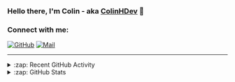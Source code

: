 ### Hello there, I'm Colin - aka [ColinHDev](https://github.com/ColinHDev) 👋

### Connect with me:

<a href="https://github.com/ColinHDev"><img src="https://img.icons8.com/bubbles/60/000000/github.png" alt="GitHub"/></a>
<a href="mailto:colinheidfeld@gmail.com"><img src="https://img.icons8.com/bubbles/60/000000/gmail-new.png" alt="Mail"/></a>


---


<details>
  <summary>:zap: Recent GitHub Activity</summary>

<!--START_SECTION:activity-->
1. 🚀 Published release [v2.8.0](https://github.com/OpenEnergyPlatform/ontology/releases/tag/v2.8.0) in [OpenEnergyPlatform/ontology](https://github.com/OpenEnergyPlatform/ontology)
2. 🔒 Closed issue [#2044](https://github.com/OpenEnergyPlatform/ontology/issues/2044) in [OpenEnergyPlatform/ontology](https://github.com/OpenEnergyPlatform/ontology)
3. 🎉 Merged PR [#2073](https://github.com/OpenEnergyPlatform/ontology/pull/2073) in [OpenEnergyPlatform/ontology](https://github.com/OpenEnergyPlatform/ontology)
4. 💪 Opened PR [#39](https://github.com/OpenEnergyPlatform/oeo-tools/pull/39) in [OpenEnergyPlatform/oeo-tools](https://github.com/OpenEnergyPlatform/oeo-tools)
5. ❗ Opened issue [#38](https://github.com/OpenEnergyPlatform/oeo-tools/issues/38) in [OpenEnergyPlatform/oeo-tools](https://github.com/OpenEnergyPlatform/oeo-tools)
6. 🔒 Closed issue [#34](https://github.com/OpenEnergyPlatform/oeo-tools/issues/34) in [OpenEnergyPlatform/oeo-tools](https://github.com/OpenEnergyPlatform/oeo-tools)
7. 🎉 Merged PR [#35](https://github.com/OpenEnergyPlatform/oeo-tools/pull/35) in [OpenEnergyPlatform/oeo-tools](https://github.com/OpenEnergyPlatform/oeo-tools)
8. 🔒 Closed issue [#36](https://github.com/OpenEnergyPlatform/oeo-tools/issues/36) in [OpenEnergyPlatform/oeo-tools](https://github.com/OpenEnergyPlatform/oeo-tools)
9. 🎉 Merged PR [#37](https://github.com/OpenEnergyPlatform/oeo-tools/pull/37) in [OpenEnergyPlatform/oeo-tools](https://github.com/OpenEnergyPlatform/oeo-tools)
10. 🗣 Commented on [#34](https://github.com/OpenEnergyPlatform/oeo-tools/issues/34#issuecomment-2904320315) in [OpenEnergyPlatform/oeo-tools](https://github.com/OpenEnergyPlatform/oeo-tools)
<!--END_SECTION:activity-->

</details>

<details>
  <summary>:zap: GitHub Stats</summary>

  <img alt="ColinHDev's GitHub Stats" src="https://github-readme-stats.vercel.app/api?username=ColinHDev&theme=dark&count_private=true&show_icons=true&hide_rank=true&include_all_commits=true" />
  <img alt="ColinHDev's GitHub Stats" src="https://github-readme-stats.vercel.app/api/top-langs/?username=ColinHDev&theme=dark&show_icons=true" />
  <img alt="ColinHDev's GitHub Stats" src="https://github-profile-trophy.vercel.app/?username=ColinHDev&theme=darkhub" />

</details>
